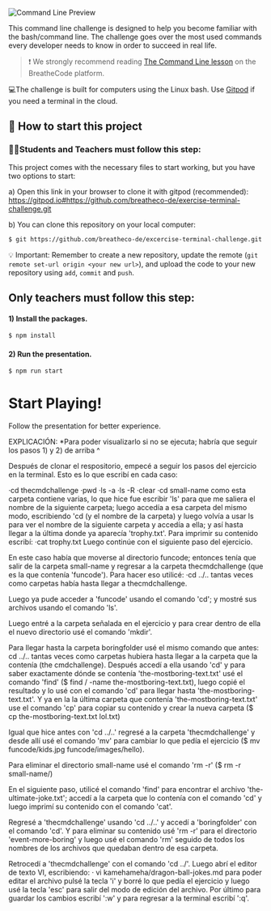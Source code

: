 ![Command Line Preview](https://raw.githubusercontent.com/breatheco-de/exercise-terminal-challenge/master/preview.png)

This command line challenge is designed to help you become familiar with the bash/command line. The challenge goes over the most used commands every developer needs to know in order to succeed in real life.

> :exclamation: We strongly recommend reading [The Command Line lesson](https://content.breatheco.de/en/lesson/the-command-line-the-terminal) on the BreatheCode platform.

💻The challenge is built for computers using the Linux bash. Use [Gitpod](https://gitpod.io) if you need a terminal in the cloud. 

## 🌱  How to start this project

### 👩‍🎓Students and Teachers must follow this step:

This project comes with the necessary files to start working, but you have two options to start:

a) Open this link in your browser to clone it with gitpod (recommended): https://gitpod.io#https://github.com/breatheco-de/exercise-terminal-challenge.git

b) You can clone this repository on your local computer:

```sh
$ git https://github.com/breatheco-de/excercise-terminal-challenge.git
```

💡 Important: Remember to create a new repository, update the remote (`git remote set-url origin <your new url>`), and upload the code to your new repository using `add`, `commit` and `push`.

## Only teachers must follow this step:

#### 1) Install the packages.

```sh
$ npm install
```

#### 2) Run the presentation.

```sh
$ npm run start
```

# Start Playing!

Follow the presentation for better experience.



EXPLICACIÓN:
*Para poder visualizarlo si no se ejecuta; habría que seguir los pasos 1) y 2) de arriba ^

Después de clonar el respositorio, empecé a seguir los pasos del ejercicio en la terminal. Esto es lo que escribí en cada caso:

·cd thecmdchallenge
·pwd
·ls -a 
·ls -R
·clear
·cd small-name 
como esta carpeta contiene varias, lo que hice fue escribir 'ls' para que me saliera el nombre de la siguiente carpeta; luego accedía a esa carpeta del mismo modo, escribiendo 'cd (y el nombre de la carpeta) y luego volvía a usar ls para ver el nombre de la siguiente carpeta y accedía a ella; y así hasta llegar a la última donde ya aparecía 'trophy.txt'. Para imprimir su contenido escribí: ·cat trophy.txt
Luego continúe con el siguiente paso del ejercicio.

En este caso había que moverse al directorio funcode; entonces tenía que salir de la carpeta small-name y regresar a la carpeta thecmdchallenge (que es la que contenía 'funcode'). Para hacer eso utilicé:
·cd ../.. 
tantas veces como carpetas había hasta llegar a thecmdchallenge.

Luego ya pude acceder a 'funcode' usando el comando 'cd'; y mostré sus archivos usando el comando 'ls'.

Luego entré a la carpeta señalada en el ejercicio y para crear dentro de ella el nuevo directorio usé el comando 'mkdir'.

Para llegar hasta la carpeta boringfolder usé el mismo comando que antes: cd ../.. tantas veces como carpetas hubiera hasta llegar a la carpeta que la contenía (the cmdchallenge). Después accedí a ella usando 'cd' y para saber exactamente dónde se contenía 'the-mostboring-text.txt' usé el comando 'find' ($ find / -name the-mostboring-text.txt), luego copié el resultado y lo usé con el comando 'cd' para llegar hasta 'the-mostboring-text.txt'. Y ya en la la última carpeta que contenía 'the-mostboring-text.txt' use el comando 'cp' para copiar su contenido y crear la nueva carpeta ($ cp the-mostboring-text.txt lol.txt)

Igual que hice antes con 'cd ../..' regresé a la carpeta 'thecmdchallenge' y desde allí usé el comando 'mv' para cambiar lo que pedía el ejercicio ($ mv funcode/kids.jpg funcode/images/hello).

Para eliminar el directorio small-name usé el comando 'rm -r' ($ rm -r small-name/)

En el siguiente paso, utilicé el comando 'find' para encontrar el archivo 'the-ultimate-joke.txt'; accedí a la carpeta que lo contenía con el comando 'cd' y luego imprimí su contenido con el comando 'cat'.

Regresé a 'thecmdchallenge' usando 'cd ../..' y accedí a 'boringfolder' con el comando 'cd'. Y para eliminar su contenido usé 'rm -r' para el directorio 'event-more-boring' y luego usé el comando 'rm' seguido de todos los nombres de los archivos que quedaban dentro de esa carpeta.

Retrocedí a 'thecmdchallenge' con el comando 'cd ../'. Luego abrí el editor de texto VI, escribiendo:
· vi kamehameha/dragon-ball-jokes.md 
para poder editar el archivo pulsé la tecla 'i' y borré lo que pedía el ejercicio y luego usé la tecla 'esc' para salir del modo de edición del archivo. Por último para guardar los cambios escribí ':w' y para regresar a la terminal escribí ':q'.











